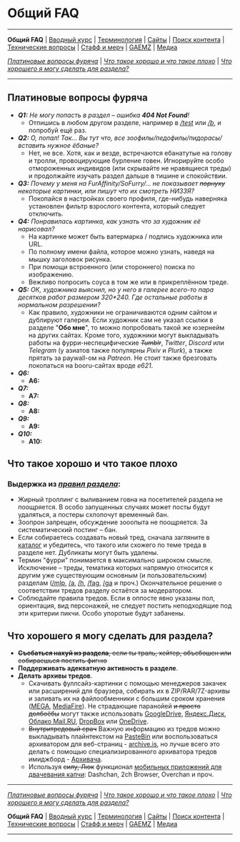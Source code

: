 # Общий FAQ

---

**Общий FAQ** | [Вводный курс](intro.md) | [Терминология](gloss.md) | [Сайты](sites.md) | [Поиск контента](content.md) | [Технические вопросы](tech.md) | [Стафф и мерч](stuff.md) | [GAEMZ](gaemz.md) | [Медиа](media.md)

*[Платиновые вопросы фуряча](#платиновые-вопросы-фуряча)* | *[Что такое хорошо и что такое плохо](#что-такое-хорошо-и-что-такое-плохо)* | *[Что хорошего я могу сделать для раздела?](#что-хорошего-я-могу-сделать-для-раздела)*

---

## Платиновые вопросы фуряча

* _**Q1:** Не могу попасть в раздел – ошибка **404 Not Found**!_
  * Отпишись в любом другом разделе, например в [*/test*](https://2ch.hk/test/) или [*/b*](https://2ch.hk/b/), и попробуй ещё раз.
* _**Q2:** О, попал! Так... Вы тут что, все зоофилы/педофилы/пидорасы/*вставить нужное* ёбаные?_
  * Нет, не все. Хотя, как и везде, встречаются ебанатутые на голову и тролли, провоцирующие бурление говен. Игнорируйте особо отмороженных индивидов (или скрывайте не нравящиеся треды) и продолжайте изучать раздел дальше в тишине и спокойствии.
* _**Q3:** Почему у меня на FurAffinity/SoFurry/... не показывает ~~порнуху~~ некоторые картинки, или пишут что их смотреть НИЗЗЯ?_
  * Покопайся в настройках своего профиля, где-нибудь наверняка установлен фильтр взрослого контента, который следует отключить.
* _**Q4:** Понравилась картинка, как узнать что за художник её нарисовал?_
  * На картинке может быть ватермарка / подпись художника или URL.
  * По полному имени файла, которое можно узнать, наведя на мышку заголовок рисунка.
  * При помощи встроенного (или стороннего) поиска по изображению.
  * Вежливо попросить соуса в том же или в прикреплённом треде.
* _**Q5:** ОК, художника выяснил, но у него в галерее всего-то пара десятков работ размером 320\*240. Где остальные работы в нормальном разрешении?_
  * Как правило, художники не ограничиваются одним сайтом и дублируют галереи. Если художник сам не указал ссылки в разделе "__Обо мне__", то можно попробовать такой же юзернейм на других сайтах. Кроме того, художники могут выкладывать работы на фурри-неспецифические _~~Tumblr~~_, _Twitter_, _Discord_ или _Telegram_ (у азиатов также популярны _Pixiv_ и _Plurk_), а также прятать за paywall-ом на _Patreon_. Не стоит также брезговать покопаться на booru-сайтах вроде _e621_.
* _**Q6:**_
  * **A6:**
* _**Q7:**_
  * **A7:** 
* _**Q8:**_
  * **A8:**
* _**Q9:**_
  * **A9:**
* _**Q10:**_
  * **A10:**


## Что такое хорошо и что такое плохо

### Выдержка из [*правил раздела*](https://2ch.hk/rules.html#fur):
* Жирный троллинг с выливанием говна на посетителей раздела не поощряется. В особо запущенных случаях может посты будут удаляться, а постеры схлопочут временный бан.
* Зоопрон запрещен, обсуждение зооопыта не поощряется. За систематический постинг – бан.
* Если собираетесь создавать новый тред, сначала загляните в [каталог](https://2ch.hk/fur/catalog.html) и убедитесь, что такого или схожего по теме треда в разделе нет. Дубликаты могут быть удалены.
* Термин "фурри" понимается в максимально широком смысле. Исключение – треды, тематика которых напрямую относится к другим уже существующим основным (и пользовательским) разделам ([/mlp](https://2ch.hk/mlp), [/a](https://2ch.hk/a), [/h](https://2ch.hk/h), [/fag](https://2ch.hk/fag), [/ga](https://2ch.hk/ga) и проч.) Окончательное решение о соответствии тредов разделу остаётся за модератором.
* Соблюдайте правила тредов. Если в оппосте явно указаны пол, ориентация, вид персонажей, не следует постить неподходящие под эти критерии пикчи. Особо упоротые будут забанены.

## Что хорошего я могу сделать для раздела?

* ~~**Съебаться нахуй из раздела**, если ты траль, хейтер, объебошен или собираешься постить фигню~~
* **Поддерживать адекватную активность в разделе**.
* **Делать архивы тредов**.
  * Скачивать фуллсайз-картинки c помощью менеджеров закачек или расширений для браузера, собирать их в ZIP/RAR/7Z-архивы и заливать их на файлообменники с большим сроком хранения ([MEGA](https://mega.co.nz), [MediaFire](https://mediafire.com)). Не страдающие паранойей ~~и просто долбоёбы~~ могут также использовать [GoogleDrive](https://www.google.com/drive), [Яндекс.Диск](https://disk.yandex.com), [Облако Mail.RU](https://cloud.mail.ru), [DropBox](https://dropbox.com) или [OneDrive](https://onedrive.live.com).
  * ~~Внутритредовый срач~~ Важную информацию из тредов можно выкладывать плайнтекстом на [PasteBin](http://pastebin.com) или воспользоваться архиватором для веб-страниц - [archive.is](https://archive.is), но лучше всего это делать с помощью специализированного архиватора тредов имиджборд - [Архивача](https://arhivach.ng/?tags=1331).
  * Используя ~~силу, Люк~~ функционал [мобильных приложений для двачевания капчи](tech.md#Мобильные-клиенты): Dashchan, 2ch Browser, Overchan и проч.
    
---

*[Платиновые вопросы фуряча](#платиновые-вопросы-фуряча)* | *[Что такое хорошо и что такое плохо](#что-такое-хорошо-и-что-такое-плохо)* | *[Что хорошего я могу сделать для раздела?](#что-хорошего-я-могу-сделать-для-раздела)*

**Общий FAQ** | [Вводный курс](intro.md) | [Терминология](gloss.md) | [Сайты](sites.md) | [Поиск контента](content.md) | [Технические вопросы](tech.md) | [Стафф и мерч](stuff.md) | [GAEMZ](gaemz.md) | [Медиа](media.md)

---
